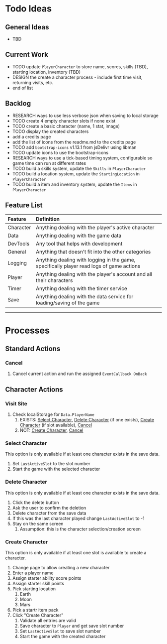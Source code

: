 # Todo Ideas
## General Ideas
- TBD

## Current Work
- TODO update `PlayerCharacter` to store name, scores, skills (TBD), starting location, inventory (TBD)
- DESIGN the create a character process - include first time visit, returning visits, etc.
- end of list

## Backlog
- RESEARCH ways to use less verbose json when saving to local storage
- TODO create 4 empty character slots if none exist
- TODO create a basic character (name, 1 stat, image)
- TODO display the created characters
- add a credits page
- add the list of icons from the readme.md to the credits page
- TODO add `bootstrap-icons` v1.13.1 from jsDelivr using libman
- TODO update icons to use the bootstrap-icons
- RESEARCH ways to use a tick-based timing system, configurable so game time can run at different rates
- TODO build a skills system, update the `Skills` in `PlayerCharacter`
- TODO build a location system, update the `StartingLocation` in `PlayerCharacter`
- TODO build a item and inventory system, update the `Items` in `PlayerCharacter`

## Feature List

| Feature   | Definition                                                                               |
| :-------- | :--------------------------------------------------------------------------------------- |
| Character | Anything dealing with the player's active character                                      |
| Data      | Anything dealing with the game data                                                      |
| DevTools  | Any tool that helps with development                                                     |
| General   | Anything that doesn't fit into the other categories                                      |
| Logging   | Anything dealing with logging in the game, specifically player read logs of game actions |
| Player    | Anything dealing with the player's account and all their characters                      |
| Timer     | Anything dealing with the timer service                                                  |
| Save      | Anything dealing with the data service for loading/saving of the game                    |

---

# Processes
## Standard Actions
### Cancel
1. Cancel current action and run the assigned `EventCallback OnBack`

## Character Actions
### Visit Site
1. Check localStorage for `Data.PlayerName`
   1. EXISTS: [Select Character](#select-character), [Delete Character](#delete-character) (if one exists), [Create Character](#create-character) (if slot available), [Cancel](#cancel)
   2. NOT: [Create Character](#create-character), [Cancel](#cancel)

### Select Character
This option is only available if at least one character exists in the save data.
1. Set `LastActiveSlot` to the slot number
2. Start the game with the selected character

### Delete Character
This option is only available if at least one character exists in the save data.
1. Click the delete button
2. Ask the user to confirm the deletion
3. Delete character from the save data
4. If this was the last character played change `LastActiveSlot` to -1
5. Stay on the same screen
   1. Assumption: this is the character selection/creation screen

### Create Character
This option is only available if at least one slot is available to create a character.
1. Change page to allow creating a new character
2. Enter a player name
3. Assign starter ability score points
4. Assign starter skill points
5. Pick starting location
   1. Earth
   2. Moon
   3. Mars
6. Pick a startr item pack
7. Click "Create Character"
   1. Validate all entries are valid
   2. Save character to `Player` and get save slot number
   3. Set `LastActiveSlot` to save slot number
   4. Start the game with the created character
